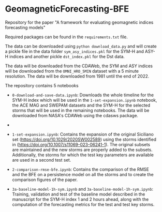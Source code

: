 # GeomagneticForecasting-BFE
 
Repository for the paper "A framework for evaluating geomagnetic indices forecasting models"

Required packages can be found in the ``requirements.txt`` file.

The data can be downloaded using ``python download_data.py`` and will create a pickle file in the data folder ``sym_asy_indices.pkl`` for the SYM-H and ASY-H indices and another pickle ``dst_index.pkl`` for the Dst data.

The data will be downloaded from the CDAWeb, the SYM and ASY indices will be downloaded from the ``OMNI_HRO_5MIN`` dataset with a 5 minute resolution. The data will be downloaded from 1981 until the end of 2022.

The repository contains 5 notebooks

* ``0-download-and-save-data.ipynb``: Downloads the whole timeline for the SYM-H index which will be used in the `1-set-expansion.ipynb` notebook, the ACE MAG and SWEPAM datasets and the SYM-H for the selected storms that will be used in the remaining notebooks. The data will be downloaded from NASA's CDAWeb using the cdasws package.
* 
* ``1-set-expansion.ipynb``: Contains the expansion of the original Siciliano set (https://doi.org/10.1029/2020SW002589) using the storms identified in (https://doi.org/10.1007/s11069-023-06241-1). The original subsets are maintained and the new storms are properly added to the subsets. Additionally, the storms for which the test key parameters are available are used in a second test set.

* ``2-comparison-rmse-bfe.ipynb``: Contains the comparison of the RMSE and the BFE on a persistence model on all the storms and to create the comparison figures of the paper.

* ``3a-baseline-model-1h-sym.ipynb`` and ``3a-baseline-model-1h-sym.ipynb``: Training, validation and test of the baseline model described in the manuscript for the SYM-H index 1 and 2 hours ahead, along with the computation of the forecasting metrics for the test and test key storms.
